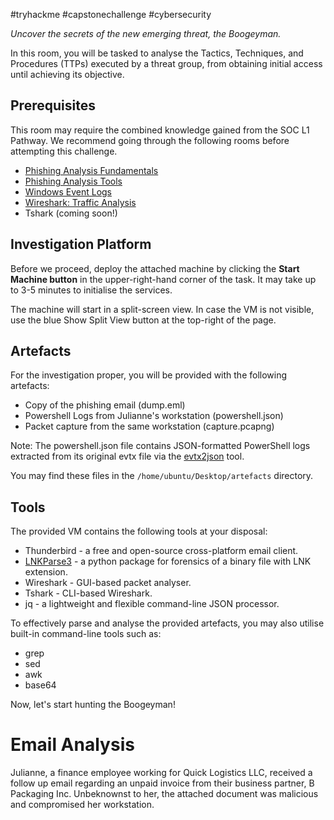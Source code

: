 #tryhackme #capstonechallenge #cybersecurity 

_Uncover the secrets of the new emerging threat, the Boogeyman._

In this room, you will be tasked to analyse the Tactics, Techniques, and Procedures (TTPs) executed by a threat group, from obtaining initial access until achieving its objective.
## Prerequisites

This room may require the combined knowledge gained from the SOC L1 Pathway. We recommend going through the following rooms before attempting this challenge.

- [Phishing Analysis Fundamentals](https://tryhackme.com/room/phishingemails1tryoe)
- [Phishing Analysis Tools](https://tryhackme.com/room/phishingemails3tryoe)
- [Windows Event Logs](https://tryhackme.com/room/windowseventlogs)
- [Wireshark: Traffic Analysis](https://tryhackme.com/room/wiresharktrafficanalysis)
- Tshark (coming soon!)

## Investigation Platform

Before we proceed, deploy the attached machine by clicking the **Start Machine button** in the upper-right-hand corner of the task. It may take up to 3-5 minutes to initialise the services.

The machine will start in a split-screen view. In case the VM is not visible, use the blue Show Split View button at the top-right of the page.

## Artefacts  

For the investigation proper, you will be provided with the following artefacts:

- Copy of the phishing email (dump.eml)
- Powershell Logs from Julianne's workstation (powershell.json)
- Packet capture from the same workstation (capture.pcapng)

Note: The powershell.json file contains JSON-formatted PowerShell logs extracted from its original evtx file via the [evtx2json](https://github.com/Silv3rHorn/evtx2json) tool.

You may find these files in the `/home/ubuntu/Desktop/artefacts` directory.
## Tools

﻿The provided VM contains the following tools at your disposal:

- Thunderbird - a free and open-source cross-platform email client.
- [LNKParse3](https://github.com/Matmaus/LnkParse3) - a python package for forensics of a binary file with LNK extension.
- Wireshark - GUI-based packet analyser.
- Tshark - CLI-based Wireshark. 
- jq - a lightweight and flexible command-line JSON processor.

To effectively parse and analyse the provided artefacts, you may also utilise built-in command-line tools such as:

- grep
- sed
- awk
- base64

Now, let's start hunting the Boogeyman!
# Email Analysis

Julianne, a finance employee working for Quick Logistics LLC, received a follow up email regarding an unpaid invoice from their business partner, B Packaging Inc. Unbeknownst to her, the attached document was malicious and compromised her workstation. 

